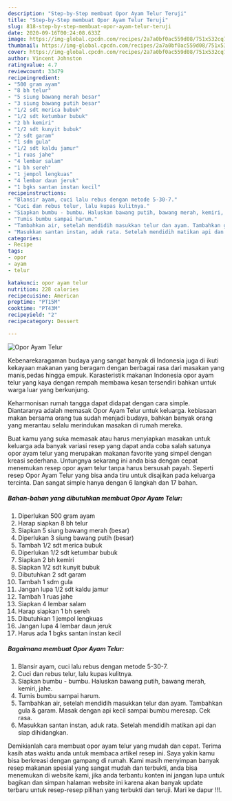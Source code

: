 ```yaml
---
description: "Step-by-Step membuat Opor Ayam Telur Teruji"
title: "Step-by-Step membuat Opor Ayam Telur Teruji"
slug: 818-step-by-step-membuat-opor-ayam-telur-teruji
date: 2020-09-16T00:24:08.633Z
image: https://img-global.cpcdn.com/recipes/2a7a0bf0ac559d08/751x532cq70/opor-ayam-telur-foto-resep-utama.jpg
thumbnail: https://img-global.cpcdn.com/recipes/2a7a0bf0ac559d08/751x532cq70/opor-ayam-telur-foto-resep-utama.jpg
cover: https://img-global.cpcdn.com/recipes/2a7a0bf0ac559d08/751x532cq70/opor-ayam-telur-foto-resep-utama.jpg
author: Vincent Johnston
ratingvalue: 4.7
reviewcount: 33479
recipeingredient:
- "500 gram ayam"
- "8 bh telur"
- "5 siung bawang merah besar"
- "3 siung bawang putih besar"
- "1/2 sdt merica bubuk"
- "1/2 sdt ketumbar bubuk"
- "2 bh kemiri"
- "1/2 sdt kunyit bubuk"
- "2 sdt garam"
- "1 sdm gula"
- "1/2 sdt kaldu jamur"
- "1 ruas jahe"
- "4 lembar salam"
- "1 bh sereh"
- "1 jempol lengkuas"
- "4 lembar daun jeruk"
- "1 bgks santan instan kecil"
recipeinstructions:
- "Blansir ayam, cuci lalu rebus dengan metode 5-30-7."
- "Cuci dan rebus telur, lalu kupas kulitnya."
- "Siapkan bumbu - bumbu. Haluskan bawang putih, bawang merah, kemiri, jahe."
- "Tumis bumbu sampai harum."
- "Tambahkan air, setelah mendidih masukkan telur dan ayam. Tambahkan gula &amp; garam. Masak dengan api kecil sampai bumbu meresap. Cek rasa."
- "Masukkan santan instan, aduk rata. Setelah mendidih matikan api dan siap dihidangkan."
categories:
- Recipe
tags:
- opor
- ayam
- telur

katakunci: opor ayam telur 
nutrition: 228 calories
recipecuisine: American
preptime: "PT15M"
cooktime: "PT43M"
recipeyield: "2"
recipecategory: Dessert

---
```



![Opor Ayam Telur](https://img-global.cpcdn.com/recipes/2a7a0bf0ac559d08/751x532cq70/opor-ayam-telur-foto-resep-utama.jpg)

Kebenarekaragaman budaya yang sangat banyak di Indonesia juga di ikuti kekayaan makanan yang beragam dengan berbagai rasa dari masakan yang manis,pedas hingga empuk. Karasteristik makanan Indonesia opor ayam telur yang kaya dengan rempah membawa kesan tersendiri bahkan untuk warga luar yang berkunjung.




Keharmonisan rumah tangga dapat didapat dengan cara simple. Diantaranya adalah memasak Opor Ayam Telur untuk keluarga. kebiasaan makan bersama orang tua sudah menjadi budaya, bahkan banyak orang yang merantau selalu merindukan masakan di rumah mereka.

Buat kamu yang suka memasak atau harus menyiapkan masakan untuk keluarga ada banyak variasi resep yang dapat anda coba salah satunya opor ayam telur yang merupakan makanan favorite yang simpel dengan kreasi sederhana. Untungnya sekarang ini anda bisa dengan cepat menemukan resep opor ayam telur tanpa harus bersusah payah.
Seperti resep Opor Ayam Telur yang bisa anda tiru untuk disajikan pada keluarga tercinta. Dan sangat simple hanya dengan 6 langkah dan 17 bahan.


<!--inarticleads1-->

##### Bahan-bahan yang dibutuhkan membuat Opor Ayam Telur:

1. Diperlukan 500 gram ayam
1. Harap siapkan 8 bh telur
1. Siapkan 5 siung bawang merah (besar)
1. Diperlukan 3 siung bawang putih (besar)
1. Tambah 1/2 sdt merica bubuk
1. Diperlukan 1/2 sdt ketumbar bubuk
1. Siapkan 2 bh kemiri
1. Siapkan 1/2 sdt kunyit bubuk
1. Dibutuhkan 2 sdt garam
1. Tambah 1 sdm gula
1. Jangan lupa 1/2 sdt kaldu jamur
1. Tambah 1 ruas jahe
1. Siapkan 4 lembar salam
1. Harap siapkan 1 bh sereh
1. Dibutuhkan 1 jempol lengkuas
1. Jangan lupa 4 lembar daun jeruk
1. Harus ada 1 bgks santan instan kecil




<!--inarticleads2-->

##### Bagaimana membuat  Opor Ayam Telur:

1. Blansir ayam, cuci lalu rebus dengan metode 5-30-7.
1. Cuci dan rebus telur, lalu kupas kulitnya.
1. Siapkan bumbu - bumbu. Haluskan bawang putih, bawang merah, kemiri, jahe.
1. Tumis bumbu sampai harum.
1. Tambahkan air, setelah mendidih masukkan telur dan ayam. Tambahkan gula &amp; garam. Masak dengan api kecil sampai bumbu meresap. Cek rasa.
1. Masukkan santan instan, aduk rata. Setelah mendidih matikan api dan siap dihidangkan.




Demikianlah cara membuat opor ayam telur yang mudah dan cepat. Terima kasih atas waktu anda untuk membaca artikel resep ini. Saya yakin kamu bisa berkreasi dengan gampang di rumah. Kami masih menyimpan banyak resep makanan spesial yang sangat mudah dan terbukti, anda bisa menemukan di website kami, jika anda terbantu konten ini jangan lupa untuk bagikan dan simpan halaman website ini karena akan banyak update terbaru untuk resep-resep pilihan yang terbukti dan teruji. Mari ke dapur !!!. 
